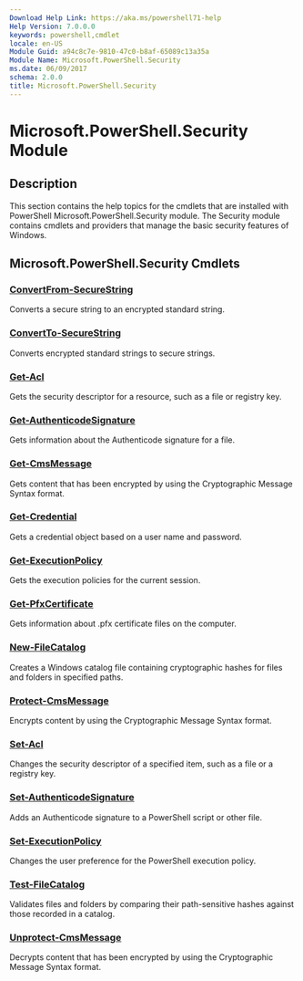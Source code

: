 ```yaml
---
Download Help Link: https://aka.ms/powershell71-help
Help Version: 7.0.0.0
keywords: powershell,cmdlet
locale: en-US
Module Guid: a94c8c7e-9810-47c0-b8af-65089c13a35a
Module Name: Microsoft.PowerShell.Security
ms.date: 06/09/2017
schema: 2.0.0
title: Microsoft.PowerShell.Security
---
```

# Microsoft.PowerShell.Security Module

## Description

This section contains the help topics for the cmdlets that are installed with PowerShell
Microsoft.PowerShell.Security module. The Security module contains cmdlets and providers that manage
the basic security features of Windows.

## Microsoft.PowerShell.Security Cmdlets

### [ConvertFrom-SecureString](ConvertFrom-SecureString.md)

Converts a secure string to an encrypted standard string.

### [ConvertTo-SecureString](ConvertTo-SecureString.md)

Converts encrypted standard strings to secure strings.

### [Get-Acl](Get-Acl.md)

Gets the security descriptor for a resource, such as a file or registry key.

### [Get-AuthenticodeSignature](Get-AuthenticodeSignature.md)

Gets information about the Authenticode signature for a file.

### [Get-CmsMessage](Get-CmsMessage.md)

Gets content that has been encrypted by using the Cryptographic Message Syntax format.

### [Get-Credential](Get-Credential.md)

Gets a credential object based on a user name and password.

### [Get-ExecutionPolicy](Get-ExecutionPolicy.md)

Gets the execution policies for the current session.

### [Get-PfxCertificate](Get-PfxCertificate.md)

Gets information about .pfx certificate files on the computer.

### [New-FileCatalog](New-FileCatalog.md)

Creates a Windows catalog file containing cryptographic hashes for files and folders in specified
paths.

### [Protect-CmsMessage](Protect-CmsMessage.md)

Encrypts content by using the Cryptographic Message Syntax format.

### [Set-Acl](Set-Acl.md)

Changes the security descriptor of a specified item, such as a file or a registry key.

### [Set-AuthenticodeSignature](Set-AuthenticodeSignature.md)

Adds an Authenticode signature to a PowerShell script or other file.

### [Set-ExecutionPolicy](Set-ExecutionPolicy.md)

Changes the user preference for the PowerShell execution policy.

### [Test-FileCatalog](Test-FileCatalog.md)

Validates files and folders by comparing their path-sensitive hashes against those recorded in a
catalog.

### [Unprotect-CmsMessage](Unprotect-CmsMessage.md)

Decrypts content that has been encrypted by using the Cryptographic Message Syntax format.

